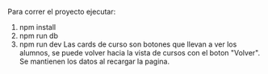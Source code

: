 Para correr el proyecto ejecutar:
1. npm install
2. npm run db
3. npm run dev
Las cards de curso son botones que llevan a ver los alumnos, se puede volver hacia la vista de cursos con el boton "Volver".
Se mantienen los datos al recargar la pagina.
